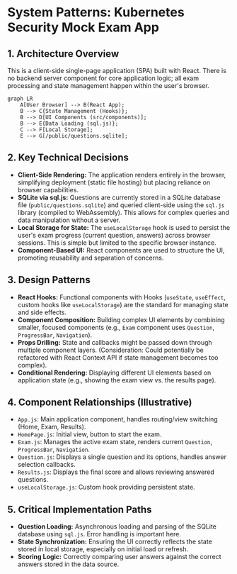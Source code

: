 # System Patterns: Kubernetes Security Mock Exam App

## 1. Architecture Overview

This is a client-side single-page application (SPA) built with React. There is no backend server component for core application logic; all exam processing and state management happen within the user's browser.

```mermaid
graph LR
    A[User Browser] --> B(React App);
    B --> C{State Management (Hooks)};
    B --> D[UI Components (src/components)];
    B --> E{Data Loading (sql.js)};
    C --> F[Local Storage];
    E --> G[/public/questions.sqlite];
```

## 2. Key Technical Decisions

*   **Client-Side Rendering:** The application renders entirely in the browser, simplifying deployment (static file hosting) but placing reliance on browser capabilities.
*   **SQLite via sql.js:** Questions are currently stored in a SQLite database file (`public/questions.sqlite`) and queried client-side using the `sql.js` library (compiled to WebAssembly). This allows for complex queries and data manipulation without a server.
*   **Local Storage for State:** The `useLocalStorage` hook is used to persist the user's exam progress (current question, answers) across browser sessions. This is simple but limited to the specific browser instance.
*   **Component-Based UI:** React components are used to structure the UI, promoting reusability and separation of concerns.

## 3. Design Patterns

*   **React Hooks:** Functional components with Hooks (`useState`, `useEffect`, custom hooks like `useLocalStorage`) are the standard for managing state and side effects.
*   **Component Composition:** Building complex UI elements by combining smaller, focused components (e.g., `Exam` component uses `Question`, `ProgressBar`, `Navigation`).
*   **Props Drilling:** State and callbacks might be passed down through multiple component layers. (Consideration: Could potentially be refactored with React Context API if state management becomes too complex).
*   **Conditional Rendering:** Displaying different UI elements based on application state (e.g., showing the exam view vs. the results page).

## 4. Component Relationships (Illustrative)

*   `App.js`: Main application component, handles routing/view switching (Home, Exam, Results).
*   `HomePage.js`: Initial view, button to start the exam.
*   `Exam.js`: Manages the active exam state, renders current `Question`, `ProgressBar`, `Navigation`.
*   `Question.js`: Displays a single question and its options, handles answer selection callbacks.
*   `Results.js`: Displays the final score and allows reviewing answered questions.
*   `useLocalStorage.js`: Custom hook providing persistent state.

## 5. Critical Implementation Paths

*   **Question Loading:** Asynchronous loading and parsing of the SQLite database using `sql.js`. Error handling is important here.
*   **State Synchronization:** Ensuring the UI correctly reflects the state stored in local storage, especially on initial load or refresh.
*   **Scoring Logic:** Correctly comparing user answers against the correct answers stored in the data source.

